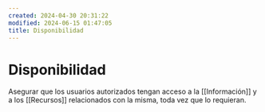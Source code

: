 ```yaml
---
created: 2024-04-30 20:31:22
modified: 2024-06-15 01:47:05
title: Disponibilidad
---
```


# Disponibilidad

Asegurar que los usuarios autorizados tengan acceso a la [[Información]] y a los [[Recursos]] relacionados con la misma, toda vez que lo requieran.
